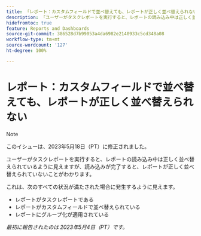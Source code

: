 ```yaml
---
title: 「レポート：カスタムフィールドで並べ替えても、レポートが正しく並べ替えられない
description: 「ユーザーがタスクレポートを実行すると、レポートの読み込み中は正しく並べ替えられているように見えますが、読み込みが完了しても、レポートが正しく並べ替えられていないことがわかります。
hidefromtoc: true
feature: Reports and Dashboards
source-git-commit: 386528d7b99053a4da6982e2140933c5cd348a08
workflow-type: tm+mt
source-wordcount: '127'
ht-degree: 100%

---
```



# レポート：カスタムフィールドで並べ替えても、レポートが正しく並べ替えられない

>[!NOTE]
>
>このイシューは、2023年5月18日（PT）に修正されました。

ユーザーがタスクレポートを実行すると、レポートの読み込み中は正しく並べ替えられているように見えますが、読み込みが完了すると、レポートが正しく並べ替えられていないことがわかります。

これは、次のすべての状況が満たされた場合に発生するように見えます。

* レポートがタスクレポートである
* レポートがカスタムフィールドで並べ替えられている
* レポートにグループ化が適用されている

_最初に報告されたのは 2023年5月4日（PT）です。_


